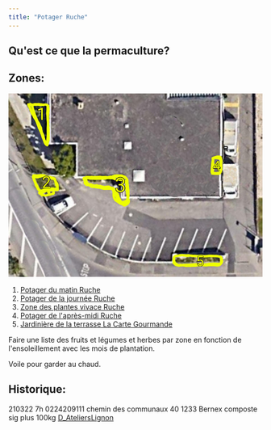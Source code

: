 ```yaml
---
title: "Potager Ruche"
---
```


## Qu'est ce que la permaculture?

## Zones:
![zone_potagerRuche](/notes/images/i_espacesVerts/i_potager/i_potagerRuche/zone_potagerRuche.jpg)

1. [Potager du matin Ruche](notes/Potager%20du%20matin%20Ruche.md)
2. [Potager de la journée Ruche](notes/Potager%20de%20la%20journée%20Ruche.md) 
3. [Zone des plantes vivace Ruche](notes/Zone%20des%20plantes%20vivace%20Ruche.md)
4. [Potager de l'après-midi Ruche](notes/Potager%20de%20l'après-midi%20Ruche.md)
5. [Jardinière de la terrasse La Carte Gourmande](notes/Jardinière%20de%20la%20terrasse%20La%20Carte%20Gourmande.md)

 Faire une liste des fruits et légumes et herbes par zone en fonction de l'ensoleillement avec les mois de plantation.
 
 Voile pour garder au chaud.

## Historique:
210322 7h 0224209111 chemin des communaux 40 1233 Bernex composte sig plus 100kg [D_AteliersLignon](notes/departements/D_AteliersLignon.md)

